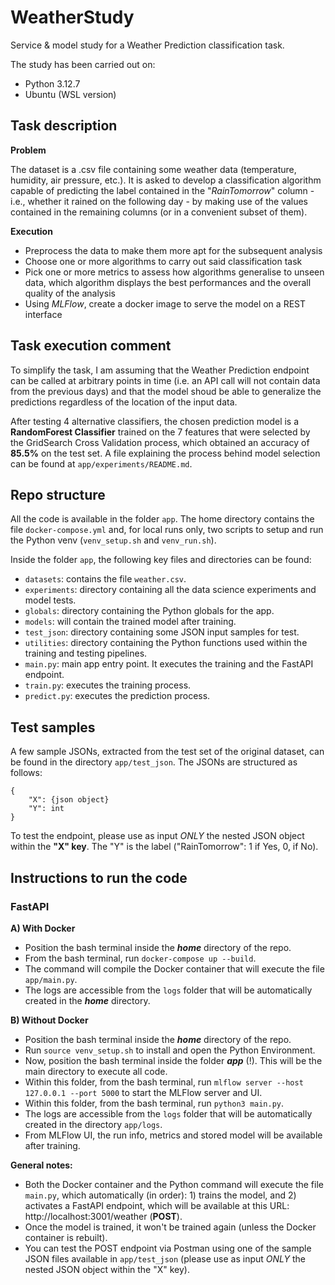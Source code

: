 # WeatherStudy
Service & model study for a Weather Prediction classification task.

The study has been carried out on:
* Python 3.12.7
* Ubuntu (WSL version)

## Task description

**Problem**

The dataset is a .csv file containing some weather data (temperature, humidity, air pressure, etc.). It is asked to develop a classification algorithm capable of predicting the label contained in the "*RainTomorrow*" column - i.e., whether it rained on the following day - by making use of the values contained in the remaining columns (or in a convenient subset of them).

**Execution**

* Preprocess the data to make them more apt for the subsequent analysis
* Choose one or more algorithms to carry out said classification task
* Pick one or more metrics to assess how algorithms generalise to unseen data, which algorithm displays the best performances and the overall quality of the analysis
* Using *MLFlow*, create a docker image to serve the model on a REST interface

## Task execution comment

To simplify the task, I am assuming that the Weather Prediction endpoint can be called at arbitrary points in time (i.e. an API call will not contain data from the previous days) and that the model shoud be able to generalize the predictions regardless of the location of the input data.

After testing 4 alternative classifiers, the chosen prediction model is a **RandomForest Classifier** trained on the 7 features that were selected by the GridSearch Cross Validation process, which obtained an accuracy of **85.5%** on the test set. A file explaining the process behind model selection can be found at `app/experiments/README.md`.

## Repo structure

All the code is available in the folder `app`. The home directory contains the file `docker-compose.yml` and, for local runs only, two scripts to setup and run the Python venv (`venv_setup.sh` and `venv_run.sh`).

Inside the folder `app`, the following key files and directories can be found:
* `datasets`: contains the file `weather.csv`.
* `experiments`: directory containing all the data science experiments and model tests.
* `globals`: directory containing the Python globals for the app.
* `models`: will contain the trained model after training.
* `test_json`: directory containing some JSON input samples for test.
* `utilities`: directory containing the Python functions used within the training and testing pipelines.
* `main.py`: main app entry point. It executes the training and the FastAPI endpoint.
* `train.py`: executes the training process.
* `predict.py`: executes the prediction process.


## Test samples
A few sample JSONs, extracted from the test set of the original dataset, can be found in the directory `app/test_json`. The JSONs are structured as follows:
```
{
    "X": {json object}
    "Y": int
}
```

 To test the endpoint, please use as input *ONLY* the nested JSON object within the **"X" key**. The "Y" is the label ("RainTomorrow": 1 if Yes, 0, if No).

## Instructions to run the code

### **FastAPI**

**A) With Docker**
* Position the bash terminal inside the ***home*** directory of the repo.
* From the bash terminal, run `docker-compose up --build`. 
* The command will compile the Docker container that will execute the file `app/main.py`.
* The logs are accessible from the `logs` folder that will be automatically created in the ***home*** directory.

**B) Without Docker**
* Position the bash terminal inside the ***home*** directory of the repo.
* Run `source venv_setup.sh` to install and open the Python Environment.
* Now, position the bash terminal inside the folder ***app*** (!). This will be the main directory to execute all code.
* Within this folder, from the bash terminal, run `mlflow server --host 127.0.0.1 --port 5000` to start the MLFlow server and UI.
* Within this folder, from the bash terminal, run `python3 main.py`.
* The logs are accessible from the `logs` folder that will be automatically created in the directory `app/logs`. 
* From MLFlow UI, the run info, metrics and stored model will be available after training.

**General notes:**

* Both the Docker container and the Python command will execute the file `main.py`, which automatically (in order): 1) trains the model, and 2) activates a FastAPI endpoint, which will be available at this URL: http://localhost:3001/weather (**POST**).
* Once the model is trained, it won't be trained again (unless the Docker container is rebuilt).
* You can test the POST endpoint via Postman using one of the sample JSON files available in `app/test_json` (please use as input *ONLY* the nested JSON object within the "X" key).
